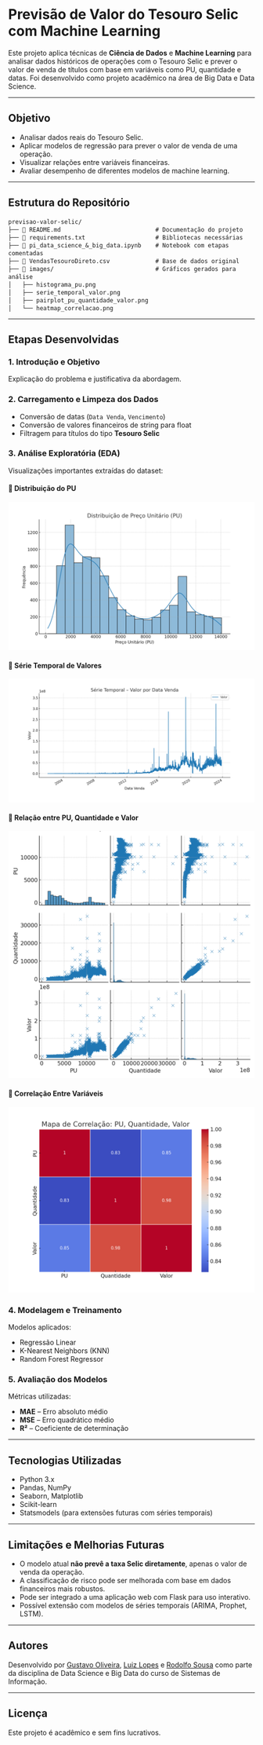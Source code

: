 # Previsão de Valor do Tesouro Selic com Machine Learning

Este projeto aplica técnicas de **Ciência de Dados** e **Machine Learning** para analisar dados históricos de operações com o Tesouro Selic e prever o valor de venda de títulos com base em variáveis como PU, quantidade e datas. Foi desenvolvido como projeto acadêmico na área de Big Data e Data Science.

---

## Objetivo

- Analisar dados reais do Tesouro Selic.
- Aplicar modelos de regressão para prever o valor de venda de uma operação.
- Visualizar relações entre variáveis financeiras.
- Avaliar desempenho de diferentes modelos de machine learning.

---

## Estrutura do Repositório

```
previsao-valor-selic/
├── 📄 README.md                           # Documentação do projeto
├── 📄 requirements.txt                    # Bibliotecas necessárias
├── 📄 pi_data_science_&_big_data.ipynb    # Notebook com etapas comentadas
├── 📄 VendasTesouroDireto.csv             # Base de dados original
├── 📁 images/                             # Gráficos gerados para análise
│   ├── histograma_pu.png
│   ├── serie_temporal_valor.png
│   ├── pairplot_pu_quantidade_valor.png
│   └── heatmap_correlacao.png
```

---

## Etapas Desenvolvidas

### 1. Introdução e Objetivo

Explicação do problema e justificativa da abordagem.

### 2. Carregamento e Limpeza dos Dados

- Conversão de datas (`Data Venda`, `Vencimento`)
- Conversão de valores financeiros de string para float
- Filtragem para títulos do tipo **Tesouro Selic**

### 3. Análise Exploratória (EDA)

Visualizações importantes extraídas do dataset:

#### 🔹 Distribuição do PU

![PU](images/histograma_pu.png)

#### 🔹 Série Temporal de Valores

![Série Temporal](images/serie_temporal_valor.png)

#### 🔹 Relação entre PU, Quantidade e Valor

![Pairplot](images/pairplot_pu_quantidade_valor.png)

#### 🔹 Correlação Entre Variáveis

![Heatmap](images/heatmap_correlacao.png)

### 4. Modelagem e Treinamento

Modelos aplicados:

- Regressão Linear
- K-Nearest Neighbors (KNN)
- Random Forest Regressor

### 5. Avaliação dos Modelos

Métricas utilizadas:
- **MAE** – Erro absoluto médio
- **MSE** – Erro quadrático médio
- **R²** – Coeficiente de determinação

---

## Tecnologias Utilizadas

- Python 3.x
- Pandas, NumPy
- Seaborn, Matplotlib
- Scikit-learn
- Statsmodels (para extensões futuras com séries temporais)

---

## Limitações e Melhorias Futuras

- O modelo atual **não prevê a taxa Selic diretamente**, apenas o valor de venda da operação.
- A classificação de risco pode ser melhorada com base em dados financeiros mais robustos.
- Pode ser integrado a uma aplicação web com Flask para uso interativo.
- Possível extensão com modelos de séries temporais (ARIMA, Prophet, LSTM).

---

## Autores

Desenvolvido por [Gustavo Oliveira](https://github.com/oliverbaggins), [Luiz Lopes](https://github.com/luizlopesbr) e [Rodolfo Sousa](https://www.linkedin.com/in/orodolfojorge/) como parte da disciplina de Data Science e Big Data do curso de Sistemas de Informação.

---

## Licença

Este projeto é acadêmico e sem fins lucrativos.
